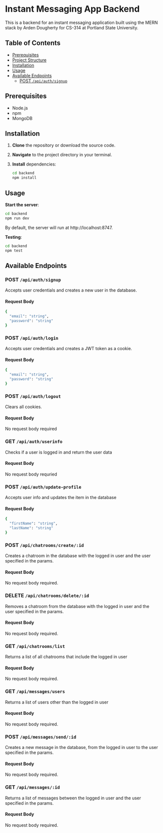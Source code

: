 # Instant Messaging App Backend

This is a backend for an instant messaging application built using the MERN stack by Arden Dougherty for CS-314 at Portland State University. 

## Table of Contents

- [Prerequisites](#prerequisites)
- [Project Structure](#project-structure)
- [Installation](#installation)
- [Usage](#usage)
- [Available Endpoints](#available-endpoints)
  - [POST `/api/auth/signup`](#post-apiauthsignup)

## Prerequisites

- Node.js
- npm
- MongoDB

## Installation

1. **Clone** the repository or download the source code.
2. **Navigate** to the project directory in your terminal.
3. **Install** dependencies:

   ```bash
   cd backend
   npm install
   ```

## Usage

**Start the server**:

  ```bash
  cd backend
  npm run dev
  ```

  By default, the server will run at http://localhost:8747.

**Testing**:

  ```bash
  cd backend
  npm test
  ```

## Available Endpoints

### POST `/api/auth/signup`

Accepts user credentials and creates a new user in the database.

#### Request Body

```bash
{
  "email": "string",
  "password": "string"
}
```

### POST `/api/auth/login`

Accepts user credentials and creates a JWT token as a cookie.

#### Request Body

```bash
{
  "email": "string",
  "password": "string"
}
```

### POST `/api/auth/logout`

Clears all cookies.

#### Request Body

No request body required

### GET `/api/auth/userinfo`

Checks if a user is logged in and return the user data

#### Request Body

No request body requried

### POST `/api/auth/update-profile`

Accepts user info and updates the item in the database

#### Request Body

```bash
{
  "firstName": "string",
  "lastName": "string"
}
```

### POST `/api/chatrooms/create/:id`

Creates a chatroom in the database with the logged in user and the user specified in the params.

#### Request Body

No request body required.

### DELETE `/api/chatrooms/delete/:id`

Removes a chatroom from the database with the logged in user and the user specified in the params.

#### Request Body

No request body required.

### GET `/api/chatrooms/list`

Returns a list of all chatrooms that include the logged in user

#### Request Body

No request body required.

### GET `/api/messages/users`

Returns a list of users other than the logged in user

#### Request Body

No request body required.

### POST `/api/messages/send/:id`

Creates a new message in the database, from the logged in user to the user specified in the params.

#### Request Body

No request body required.

### GET `/api/messages/:id`

Returns a list of messages between the logged in user and the user specified in the params.

#### Request Body

No request body required.